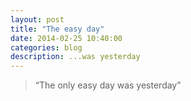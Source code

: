 ```yaml
---
layout: post
title: "The easy day"
date: 2014-02-25 10:40:00
categories: blog
description: ...was yesterday
---
```


>“The only easy day was yesterday”